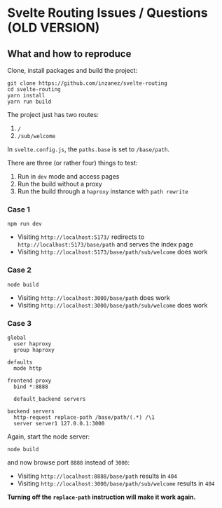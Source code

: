 # Svelte Routing Issues / Questions (OLD VERSION)

## What and how to reproduce

Clone, install packages and build the project:

```
git clone https://github.com/inzanez/svelte-routing
cd svelte-routing
yarn install
yarn run build
```

The project just has two routes:

1. `/`
2. `/sub/welcome`

In `svelte.config.js`, the `paths.base` is set to `/base/path`.

There are three (or rather four) things to test:

1. Run in `dev` mode and access pages
2. Run the build without a proxy
3. Run the build through a `haproxy` instance with `path rewrite`

### Case 1

`npm run dev`

* Visiting `http://localhost:5173/` redirects to `http://localhost:5173/base/path`
and serves the index page
* Visiting `http://localhost:5173/base/path/sub/welcome` does work

### Case 2

`node build`

* Visiting `http://localhost:3000/base/path` does work
* Visiting `http://localhost:3000/base/path/sub/welcome` does work

### Case 3

```
global
  user haproxy
  group haproxy

defaults
  mode http

frontend proxy
  bind *:8888

  default_backend servers

backend servers
  http-request replace-path /base/path/(.*) /\1
  server server1 127.0.0.1:3000
```

Again, start the node server:

`node build`

and now browse port `8888` instead of `3000`:

* Visiting `http://localhost:8888/base/path` results in `404`
* Visiting `http://localhost:3000/base/path/sub/welcome` results in `404`

**Turning off the `replace-path` instruction will make it work again.**
